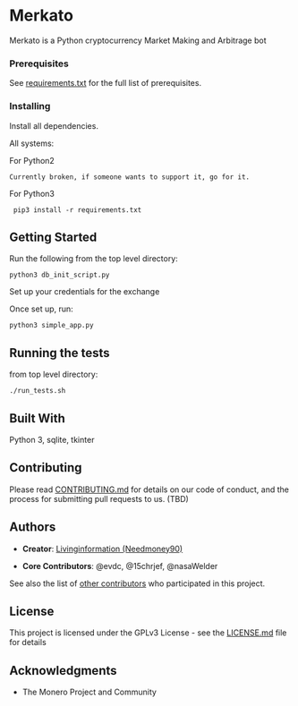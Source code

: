 # Merkato

Merkato is a Python cryptocurrency Market Making and Arbitrage bot

### Prerequisites

See [requirements.txt](https://github.com/livinginformation/merkato/blob/master/requirements.txt) for the full list of prerequisites.

### Installing

Install all dependencies.

All systems:

For Python2
```
Currently broken, if someone wants to support it, go for it.
```
For Python3
```
 pip3 install -r requirements.txt
```
## Getting Started

Run the following from the top level directory:
```
python3 db_init_script.py
```

Set up your credentials for the exchange

Once set up, run:
```
python3 simple_app.py
```

## Running the tests

from top level directory:
```
./run_tests.sh
```

## Built With

Python 3, sqlite, tkinter

## Contributing

Please read [CONTRIBUTING.md](https://gist.github.com/PurpleBooth/b24679402957c63ec426) for details on our code of conduct, and the process for submitting pull requests to us. (TBD)


## Authors

* **Creator**: [Livinginformation (Needmoney90)](https://github.com/Livinginformation)

* **Core Contributors**: @evdc, @15chrjef, @nasaWelder

See also the list of [other contributors](https://github.com/livinginformation/merkato/graphs/contributors) who participated in this project.

## License

This project is licensed under the GPLv3 License - see the [LICENSE.md](LICENSE.md) file for details

## Acknowledgments

* The Monero Project and Community
